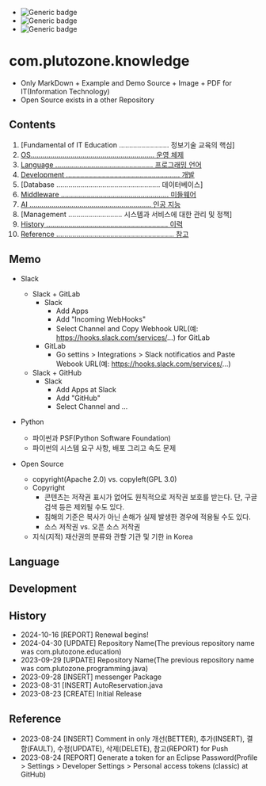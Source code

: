 - ![Generic badge](https://img.shields.io/badge/IMPORTANT-comment_...-red.svg)
- ![Generic badge](https://img.shields.io/badge/CONFIRM-comment_...-green.svg)
- ![Generic badge](https://img.shields.io/badge/REFERENCE-comment_...-blue.svg)


# com.plutozone.knowledge
- Only MarkDown + Example and Demo Source + Image + PDF for IT(Information Technology)
- Open Source exists in a other Repository


## Contents
01. [Fundamental of IT Education ......................... 정보기술 교육의 핵심]
02. [OS.............................................................. 운영 체제](./com/plutozone/knowledge/os/ubuntu.md)
03. [Language ................................................. 프로그래밍 언어](#language)
04. [Development ......................................................... 개발](#development)
05. [Database .................................................... 데이터베이스]
06. [Middleware ...................................................... 미들웨어](./com/plutozone/knowledge/middleware/gitlab.md)
07. [AI ............................................................. 인공 지능](./com/plutozone/knowledge/ai/README.md)
08. [Management ........................... 시스템과 서비스에 대한 관리 및 정책]
09. [History ............................................................. 이력](#history)
10. [Reference ........................................................... 참고](#reference)


## Memo
- Slack
	- Slack + GitLab
		- Slack
			- Add Apps
			- Add "Incoming WebHooks"
			- Select Channel and Copy Webhook URL(예: https://hooks.slack.com/services/...) for GitLab
		- GitLab
			- Go settins > Integrations > Slack notificatios and Paste Webook URL(예: https://hooks.slack.com/services/...)
	- Slack + GitHub
		- Slack
			- Add Apps at Slack
			- Add "GitHub"
			- Select Channel and ...
	
- Python
	- 파이썬과 PSF(Python Software Foundation)
	- 파이썬의 시스템 요구 사항, 배포 그리고 속도 문제

- Open Source
	- copyright(Apache 2.0) vs. copyleft(GPL 3.0)
	- Copyright
		- 콘텐츠는 저작권 표시가 없어도 원칙적으로 저작권 보호를 받는다. 단, 구글 검색 등은 제외될 수도 있다.
		- 침해의 기준은 복사가 아닌 손해가 실제 발생한 경우에 적용될 수도 있다.
		- 소스 저작권 vs. 오픈 소스 저작권
	- 지식(지적) 재산권의 분류와 관할 기관 및 기한 in Korea


## Language


## Development


## History
- 2024-10-16 [REPORT] Renewal begins!
- 2024-04-30 [UPDATE] Repository Name(The previous repository name was com.plutozone.education)
- 2023-09-29 [UPDATE] Repository Name(The previous repository name was com.plutozone.programming.java)
- 2023-09-28 [INSERT] messenger Package
- 2023-08-31 [INSERT] AutoReservation.java
- 2023-08-23 [CREATE] Initial Release


## Reference
- 2023-08-24 [INSERT] Comment in only 개선(BETTER), 추가(INSERT), 결함(FAULT), 수정(UPDATE), 삭제(DELETE), 참고(REPORT) for Push
- 2023-08-24 [REPORT] Generate a token for an Eclipse Password(Profile > Settings > Developer Settings > Personal access tokens (classic) at GitHub)